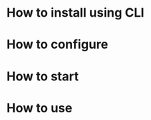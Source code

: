 # <tool>

# How to install <tool> using CLI

# How to configure <tool>

# How to start <tool>

# How to use <tool>
